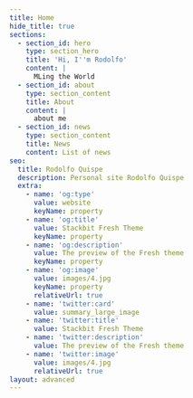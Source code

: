 ```yaml
---
title: Home
hide_title: true
sections:
  - section_id: hero
    type: section_hero
    title: 'Hi, I''m Rodolfo'
    content: |
      MLing the World
  - section_id: about
    type: section_content
    title: About
    content: |
      about me
  - section_id: news
    type: section_content
    title: News
    content: List of news
seo:
  title: Rodolfo Quispe
  description: Personal site Rodolfo Quispe
  extra:
    - name: 'og:type'
      value: website
      keyName: property
    - name: 'og:title'
      value: Stackbit Fresh Theme
      keyName: property
    - name: 'og:description'
      value: The preview of the Fresh theme
      keyName: property
    - name: 'og:image'
      value: images/4.jpg
      keyName: property
      relativeUrl: true
    - name: 'twitter:card'
      value: summary_large_image
    - name: 'twitter:title'
      value: Stackbit Fresh Theme
    - name: 'twitter:description'
      value: The preview of the Fresh theme
    - name: 'twitter:image'
      value: images/4.jpg
      relativeUrl: true
layout: advanced
---
```

